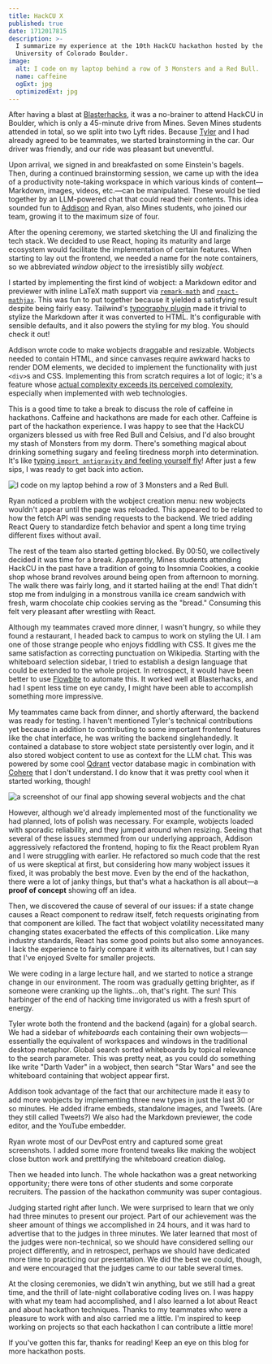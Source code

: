 ```yaml
---
title: HackCU X
published: true
date: 1712017815
description: >-
  I summarize my experience at the 10th HackCU hackathon hosted by the
  University of Colorado Boulder.
image:
  alt: I code on my laptop behind a row of 3 Monsters and a Red Bull.
  name: caffeine
  ogExt: jpg
  optimizedExt: jpg
---
```

After having a blast at [Blasterhacks](/blog/blasterhacks-2024), it was a no-brainer to attend HackCU in Boulder, which is only a 45-minute drive from Mines. Seven Mines students attended in total, so we split into two Lyft rides. Because [Tyler](https://tbwright.dev/) and I had already agreed to be teammates, we started brainstorming in the car. Our driver was friendly, and our ride was pleasant but uneventful.

Upon arrival, we signed in and breakfasted on some Einstein's bagels. Then, during a continued brainstorming session, we came up with the idea of a productivity note-taking workspace in which various kinds of content—Markdown, images, videos, etc.—can be manipulated. These would be tied together by an LLM-powered chat that could read their contents. This idea sounded fun to [Addison](https://tgrcode.com/) and Ryan, also Mines students, who joined our team, growing it to the maximum size of four.

After the opening ceremony, we started sketching the UI and finalizing the tech stack. We decided to use React, hoping its maturity and large ecosystem would facilitate the implementation of certain features. When starting to lay out the frontend, we needed a name for the note containers, so we abbreviated *window object* to the irresistibly silly *wobject.*

I started by implementing the first kind of wobject: a Markdown editor and previewer with inline LaTeX math support via [`remark-math`](https://github.com/remarkjs/remark-math/) and [`react-mathjax`](https://github.com/SamyPesse/react-mathjax). This was fun to put together because it yielded a satisfying result despite being fairly easy. Tailwind's [typography plugin](https://tailwindcss.com/docs/plugins#typography) made it trivial to stylize the Markdown after it was converted to HTML. It's configurable with sensible defaults, and it also powers the styling for my blog. You should check it out!

Addison wrote code to make wobjects draggable and resizable. Wobjects needed to contain HTML, and since canvases require awkward hacks to render DOM elements, we decided to implement the functionality with just `<div>`s and CSS. Implementing this from scratch requires a lot of logic; it's a feature whose [actual complexity exceeds its perceived complexity](https://xkcd.com/1425/), especially when implemented with web technologies.

This is a good time to take a break to discuss the role of caffeine in hackathons. Caffeine and hackathons are made for each other. Caffeine is part of the hackathon experience. I was happy to see that the HackCU organizers blessed us with free Red Bull and Celsius, and I'd also brought my stash of Monsters from my dorm. There's something magical about drinking something sugary and feeling tiredness morph into determination. It's like [typing `import antigravity` and feeling yourself fly](https://xkcd.com/353/)! After just a few sips, I was ready to get back into action.

![I code on my laptop behind a row of 3 Monsters and a Red Bull.](caffeine.jpg "Fuel for the journey. Image credit: Andy Strong on LinkedIn.")

Ryan noticed a problem with the wobject creation menu: new wobjects wouldn't appear until the page was reloaded. This appeared to be related to how the fetch API was sending requests to the backend. We tried adding React Query to standardize fetch behavior and spent a long time trying different fixes without avail.

The rest of the team also started getting blocked. By 00:50, we collectively decided it was time for a break. Apparently, Mines students attending HackCU in the past have a tradition of going to Insomnia Cookies, a cookie shop whose brand revolves around being open from afternoon to morning. The walk there was fairly long, and it started hailing at the end! That didn't stop me from indulging in a monstrous vanilla ice cream sandwich with fresh, warm chocolate chip cookies serving as the "bread." Consuming this felt very pleasant after wrestling with React.

Although my teammates craved more dinner, I wasn't hungry, so while they found a restaurant, I headed back to campus to work on styling the UI. I am one of those strange people who enjoys fiddling with CSS. It gives me the same satisfaction as correcting punctuation on Wikipedia. Starting with the whiteboard selection sidebar, I tried to establish a design language that could be extended to the whole project. In retrospect, it would have been better to use [Flowbite](https://flowbite.com/) to automate this. It worked well at Blasterhacks, and had I spent less time on eye candy, I might have been able to accomplish something more impressive.

My teammates came back from dinner, and shortly afterward, the backend was ready for testing. I haven't mentioned Tyler's technical contributions yet because in addition to contributing to some important frontend features like the chat interface, he was writing the backend singlehandedly. It contained a database to store wobject state persistently over login, and it also stored wobject content to use as context for the LLM chat. This was powered by some cool [Qdrant](https://qdrant.tech/) vector database magic in combination with [Cohere](https://cohere.com/) that I don't understand. I do know that it was pretty cool when it started working, though!

![a screenshot of our final app showing several wobjects and the chat](multinotes.png "The chat bases its response on the content of wobjects.")

However, although we'd already implemented most of the functionality we had planned, lots of polish was necessary. For example, wobjects loaded with sporadic reliability, and they jumped around when resizing. Seeing that several of these issues stemmed from our underlying approach, Addison aggressively refactored the frontend, hoping to fix the React problem Ryan and I were struggling with earlier. He refactored so much code that the rest of us were skeptical at first, but considering how many wobject issues it fixed, it was probably the best move. Even by the end of the hackathon, there were a lot of janky things, but that's what a hackathon is all about—a **proof of concept** showing off an idea.

Then, we discovered the cause of several of our issues: if a state change causes a React component to redraw itself, fetch requests originating from that component are killed. The fact that wobject volatility necessitated many changing states exacerbated the effects of this complication. Like many industry standards, React has some good points but also some annoyances. I lack the experience to fairly compare it with its alternatives, but I can say that I've enjoyed Svelte for smaller projects.

We were coding in a large lecture hall, and we started to notice a strange change in our environment. The room was gradually getting brighter, as if someone were cranking up the lights...oh, that's right. The sun! This harbinger of the end of hacking time invigorated us with a fresh spurt of energy.

Tyler wrote both the frontend and the backend (again) for a global search. We had a sidebar of *whiteboards* each containing their own wobjects—essentially the equivalent of workspaces and windows in the traditional desktop metaphor. Global search sorted whiteboards by topical relevance to the search parameter. This was pretty neat, as you could do something like write "Darth Vader" in a wobject, then search "Star Wars" and see the whiteboard containing that wobject appear first.

Addison took advantage of the fact that our architecture made it easy to add more wobjects by implementing three new types in just the last 30 or so minutes. He added iframe embeds, standalone images, and Tweets. (Are they still called Tweets?) We also had the Markdown previewer, the code editor, and the YouTube embedder.

Ryan wrote most of our DevPost entry and captured some great screenshots. I added some more frontend tweaks like making the wobject close button work and prettifying the whiteboard creation dialog.

Then we headed into lunch. The whole hackathon was a great networking opportunity; there were tons of other students and some corporate recruiters. The passion of the hackathon community was super contagious.

Judging started right after lunch. We were surprised to learn that we only had three minutes to present our project. Part of our achievement was the sheer amount of things we accomplished in 24 hours, and it was hard to advertise that to the judges in three minutes. We later learned that most of the judges were non-technical, so we should have considered selling our project differently, and in retrospect, perhaps we should have dedicated more time to practicing our presentation. We did the best we could, though, and were encouraged that the judges came to our table several times.

At the closing ceremonies, we didn't win anything, but we still had a great time, and the thrill of late-night collaborative coding lives on. I was happy with what my team had accomplished, and I also learned a lot about React and about hackathon techniques. Thanks to my teammates who were a pleasure to work with and also carried me a little. I'm inspired to keep working on projects so that each hackathon I can contribute a little more!

If you've gotten this far, thanks for reading! Keep an eye on this blog for more hackathon posts.
